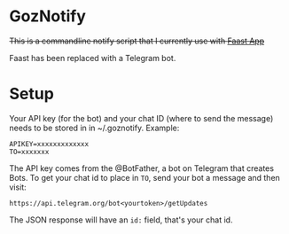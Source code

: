 # GozNotify

~~This is a commandline notify script that I currently use with [Faast App](http://faast.io/)~~

Faast has been replaced with a Telegram bot. 

# Setup

Your API key (for the bot) and your chat ID (where to send the message) needs to be stored in in ~/.goznotify. Example:

    APIKEY=xxxxxxxxxxxxx
    TO=xxxxxxx

The API key comes from the @BotFather, a bot on Telegram that creates Bots. To get your chat id to place in `TO`, send your bot a message and then visit:

    https://api.telegram.org/bot<yourtoken>/getUpdates

The JSON response will have an `id:` field, that's your chat id.
